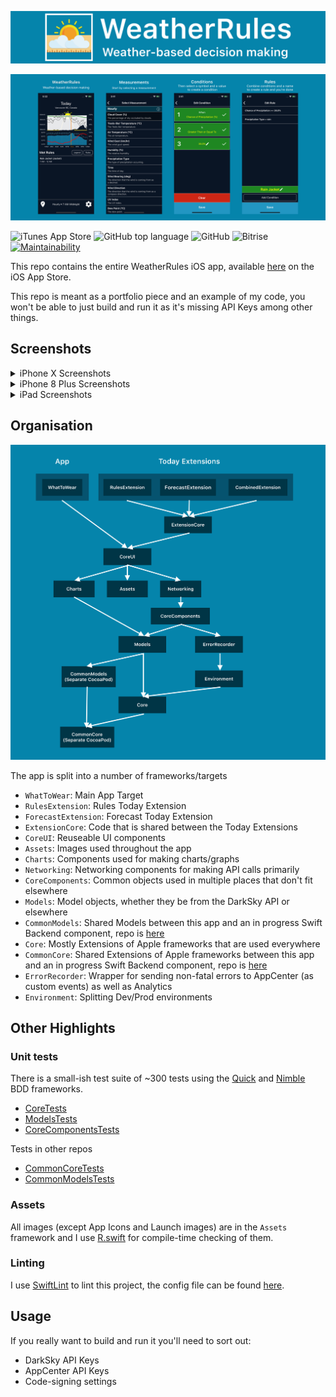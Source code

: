 ![WeatherRules Header Image](readme-assets/repo-header.png)

![Screenshots](readme-assets/screenshots.png)

![iTunes App Store](https://img.shields.io/itunes/v/1418841967)
![GitHub top language](https://img.shields.io/github/languages/top/Noobish1/WeatherRules)
![GitHub](https://img.shields.io/github/license/Noobish1/WeatherRules)
![Bitrise](https://img.shields.io/bitrise/b5a1458389444052/public-master?token=edhPAmgQBXB2viNn9venKw)
[![Maintainability](https://api.codeclimate.com/v1/badges/26c43e8006e2c6ea1155/maintainability)](https://codeclimate.com/github/Noobish1/WeatherRules/maintainability)

This repo contains the entire WeatherRules iOS app, available [here](https://itunes.apple.com/app/id1418841967) on the iOS App Store.

This repo is meant as a portfolio piece and an example of my code, you won't be able to just build and run it as it's missing API Keys among other things.

## Screenshots

<details>
<summary>iPhone X Screenshots</summary>

![Today Forecast](readme-assets/screenshots/iphone-x/1-today-forecast-iPhone-x.png)
![Measurements](readme-assets/screenshots/iphone-x/2-measurements-iPhone-x.png)
![Conditions](readme-assets/screenshots/iphone-x/3-conditions-iPhone-x.png)
![Rules](readme-assets/screenshots/iphone-x/4-rules-iPhone-x.png)
![Today Extensions](readme-assets/screenshots/iphone-x/5-today-extensions-iPhone-x.png)
![Time Settings](readme-assets/screenshots/iphone-x/6-time-settings-iPhone-x.png)
![Rule Groups](readme-assets/screenshots/iphone-x/7-rule-groups-iPhone-x.png)
![Past Forecasts](readme-assets/screenshots/iphone-x/8-past-forecasts-iPhone-x.png)
![Future Forecasts](readme-assets/screenshots/iphone-x/9-future-forecasts-iPhone-x.png)
![Settings](readme-assets/screenshots/iphone-x/10-settings-iPhone-x.png)

</details>

<details>
<summary>iPhone 8 Plus Screenshots</summary>

![Today Forecast](readme-assets/screenshots/iphone-8-plus/1-today-forecast-iPhone-8-plus.png)
![Measurements](readme-assets/screenshots/iphone-8-plus/2-measurements-iPhone-8-plus.png)
![Conditions](readme-assets/screenshots/iphone-8-plus/3-conditions-iPhone-8-plus.png)
![Rules](readme-assets/screenshots/iphone-8-plus/4-rules-iPhone-8-plus.png)
![Today Extensions](readme-assets/screenshots/iphone-8-plus/5-today-extensions-iPhone-8-plus.png)
![Time Settings](readme-assets/screenshots/iphone-8-plus/6-time-settings-iPhone-8-plus.png)
![Rule Groups](readme-assets/screenshots/iphone-8-plus/7-rule-groups-iPhone-8-plus.png)
![Past Forecasts](readme-assets/screenshots/iphone-8-plus/8-past-forecasts-iPhone-8-plus.png)
![Future Forecasts](readme-assets/screenshots/iphone-8-plus/9-future-forecasts-iPhone-8-plus.png)
![Settings](readme-assets/screenshots/iphone-8-plus/10-settings-iPhone-8-plus.png)

</details>

<details>
<summary>iPad Screenshots</summary>

![Today Forecast](readme-assets/screenshots/ipad/1-today-forecast-ipad.png)
![Measurements](readme-assets/screenshots/ipad/2-measurements-ipad.png)
![Conditions](readme-assets/screenshots/ipad/3-conditions-ipad.png)
![Rules](readme-assets/screenshots/ipad/4-rules-ipad.png)
![Today Extensions](readme-assets/screenshots/ipad/5-today-extensions-ipad.png)
![Time Settings](readme-assets/screenshots/ipad/6-time-settings-ipad.png)
![Rule Groups](readme-assets/screenshots/ipad/7-rule-groups-ipad.png)
![Past Forecasts](readme-assets/screenshots/ipad/8-past-forecasts-ipad.png)
![Future Forecasts](readme-assets/screenshots/ipad/9-future-forecasts-ipad.png)
![Settings](readme-assets/screenshots/ipad/10-settings-ipad.png)

</details>

## Organisation

![Architecture diagram](readme-assets/architecture.png)

The app is split into a number of frameworks/targets

* `WhatToWear`: Main App Target
* `RulesExtension`: Rules Today Extension
* `ForecastExtension`: Forecast Today Extension
* `ExtensionCore`: Code that is shared between the Today Extensions
* `CoreUI`: Reuseable UI components
* `Assets`: Images used throughout the app
* `Charts`: Components used for making charts/graphs
* `Networking`: Networking components for making API calls primarily
* `CoreComponents`: Common objects used in multiple places that don't fit elsewhere
* `Models`: Model objects, whether they be from the DarkSky API or elsewhere
* `CommonModels`: Shared Models between this app and an in progress Swift Backend component, repo is [here](https://github.com/Noobish1/WhatToWearCommonModels)
* `Core`: Mostly Extensions of Apple frameworks that are used everywhere
* `CommonCore`: Shared Extensions of Apple frameworks between this app and an in progress Swift Backend component, repo is [here](https://github.com/Noobish1/WhatToWearCommonCore)
* `ErrorRecorder`: Wrapper for sending non-fatal errors to AppCenter (as custom events) as well as Analytics
* `Environment`: Splitting Dev/Prod environments

## Other Highlights

### Unit tests

There is a small-ish test suite of ~300 tests using the [Quick](https://github.com/Quick/Quick) and [Nimble](https://github.com/Quick/Nimble) BDD frameworks.

* [CoreTests](App/Core/WhatToWearCoreTests)
* [ModelsTests](App/Models/WhatToWearModelsTests)
* [CoreComponentsTests](App/CoreComponents/WhatToWearCoreComponentsTests)

Tests in other repos

* [CommonCoreTests](https://github.com/Noobish1/WhatToWearCommonCore/tree/master/WhatToWearCommonCoreTests)
* [CommonModelsTests](https://github.com/Noobish1/WhatToWearCommonCore/tree/master/WhatToWearCommonCoreTests)

### Assets

All images (except App Icons and Launch images) are in the `Assets` framework and I use [R.swift](https://github.com/mac-cain13/R.swift) for compile-time checking of them.

### Linting

I use [SwiftLint](https://github.com/realm/SwiftLint) to lint this project, the config file can be found [here](App/.swiftlint.yml).

## Usage

If you really want to build and run it you'll need to sort out:

* DarkSky API Keys
* AppCenter API Keys
* Code-signing settings

